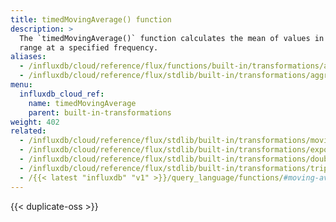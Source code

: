 ```yaml
---
title: timedMovingAverage() function
description: >
  The `timedMovingAverage()` function calculates the mean of values in a defined time
  range at a specified frequency.
aliases:
  - /influxdb/cloud/reference/flux/functions/built-in/transformations/aggregates/timedmovingaverage/
  - /influxdb/cloud/reference/flux/stdlib/built-in/transformations/aggregates/timedmovingaverage/
menu:
  influxdb_cloud_ref:
    name: timedMovingAverage
    parent: built-in-transformations
weight: 402
related:
  - /influxdb/cloud/reference/flux/stdlib/built-in/transformations/movingaverage/
  - /influxdb/cloud/reference/flux/stdlib/built-in/transformations/exponentialmovingaverage/
  - /influxdb/cloud/reference/flux/stdlib/built-in/transformations/doubleema/
  - /influxdb/cloud/reference/flux/stdlib/built-in/transformations/tripleema/
  - /{{< latest "influxdb" "v1" >}}/query_language/functions/#moving-average, InfluxQL MOVING_AVERAGE()
---
```


{{< duplicate-oss >}}
